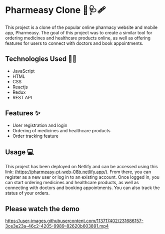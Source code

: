 # Pharmeasy Clone 💊🩺🩹

This project is a clone of the popular online pharmacy website and mobile app, Pharmeasy. The goal of this project was to create a similar tool for ordering medicines and healthcare products online, as well as offering features for users to connect with doctors and book appointments.
## Technologies Used 🧑‍💻
  * JavaScript
  * HTML
  * CSS
  * Reactjs
  * Redux
  * REST API

## Features ✨
  * User registration and login
  * Ordering of medicines and healthcare products
  * Order tracking feature

  ## Usage 💻
This project has been deployed on Netlify and can be accessed using this link: (https://pharmeasy-pt-web-08b.netlify.app/). From there, you can register as a new user or log in to an existing account. Once logged in, you can start ordering medicines and healthcare products, as well as connecting with doctors and booking appointments. You can also track the status of your orders.

 ## Please watch the demo
 



https://user-images.githubusercontent.com/113717402/231686157-3ce3e23a-46c2-4205-9989-82620b603891.mp4


